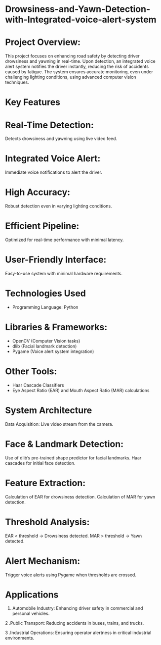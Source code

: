 # Drowsiness-and-Yawn-Detection-with-Integrated-voice-alert-system

# Project Overview:
This project focuses on enhancing road safety by detecting driver drowsiness and yawning in real-time. Upon detection, an integrated voice alert system notifies the driver instantly, reducing the risk of accidents caused by fatigue. The system ensures accurate monitoring, even under challenging lighting conditions, using advanced computer vision techniques.

# Key Features

# Real-Time Detection: 
Detects drowsiness and yawning using live video feed.
# Integrated Voice Alert:
Immediate voice notifications to alert the driver.
 # High Accuracy:
 Robust detection even in varying lighting conditions.
# Efficient Pipeline: 
Optimized for real-time performance with minimal latency.
# User-Friendly Interface: 
Easy-to-use system with minimal hardware requirements.

# Technologies Used

* Programming Language: Python

# Libraries & Frameworks:

* OpenCV (Computer Vision tasks)
* dlib (Facial landmark detection)
* Pygame (Voice alert system integration)

# Other Tools:

* Haar Cascade Classifiers
* Eye Aspect Ratio (EAR) and Mouth Aspect Ratio (MAR) calculations

# System Architecture

Data Acquisition: Live video stream from the camera.
# Face & Landmark Detection:
Use of dlib’s pre-trained shape predictor for facial landmarks.
Haar cascades for initial face detection.

# Feature Extraction:

Calculation of EAR for drowsiness detection.
Calculation of MAR for yawn detection.

# Threshold Analysis:

EAR < threshold → Drowsiness detected.
MAR > threshold → Yawn detected.

# Alert Mechanism:

Trigger voice alerts using Pygame when thresholds are crossed.

# Applications
1. Automobile Industry: Enhancing driver safety in commercial and personal vehicles.

2 .Public Transport: Reducing accidents in buses, trains, and trucks.

3 .Industrial Operations: Ensuring operator alertness in critical industrial environments.
